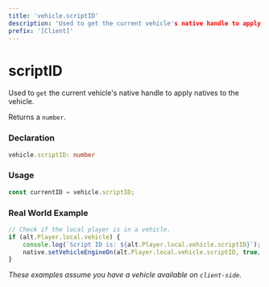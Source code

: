 ```yaml
---
title: 'vehicle.scriptID'
description: 'Used to get the current vehicle's native handle to apply natives to the vehicle.'
prefix: '[Client]'
---
```


# scriptID

Used to `get` the current vehicle's native handle to apply natives to the vehicle.

Returns a `number`.

### Declaration

```typescript
vehicle.scriptID: number
```

### Usage

```js
const currentID = vehicle.scriptID;
```

### Real World Example

```js
// Check if the local player is in a vehicle.
if (alt.Player.local.vehicle) {
    console.log(`Script ID is: ${alt.Player.local.vehicle.scriptID}`);
    native.setVehicleEngineOn(alt.Player.local.vehicle.scriptID, true, false, false);
}
```

_These examples assume you have a vehicle available on `client-side`._